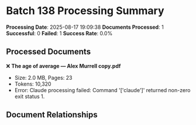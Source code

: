 # Batch 138 Processing Summary

**Processing Date**: 2025-08-17 19:09:38
**Documents Processed**: 1
**Successful**: 0
**Failed**: 1
**Success Rate**: 0.0%

## Processed Documents

❌ **The age of average — Alex Murrell copy.pdf**
   - Size: 2.0 MB, Pages: 23
   - Tokens: 10,320
   - Error: Claude processing failed: Command '['claude']' returned non-zero exit status 1.

## Document Relationships
